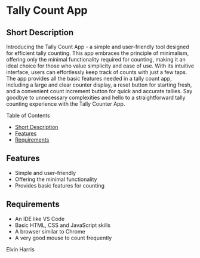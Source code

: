 # Tally Count App

## Short Description
Introducing the Tally Count App - a simple and user-friendly tool designed for efficient tally counting. This app embraces the principle of minimalism, offering only the minimal functionality required for counting, making it an ideal choice for those who value simplicity and ease of use. With its intuitive interface, users can effortlessly keep track of counts with just a few taps. The app provides all the basic features needed in a tally count app, including a large and clear counter display, a reset button for starting fresh, and a convenient count increment button for quick and accurate tallies. Say goodbye to unnecessary complexities and hello to a straightforward tally counting experience with the Tally Counter App. 

Table of Contents

- [Short Description](#short-description)
- [Features](#features)
- [Requirements](#requirements)

## Features 

- Simple and user-friendly
- Offering the minimal functionality
- Provides basic features for counting 

## Requirements

- An IDE like VS Code
- Basic HTML, CSS and JavaScript skills
- A browser similar to Chrome 
- A very good mouse to count frequently

Elvin Harris
